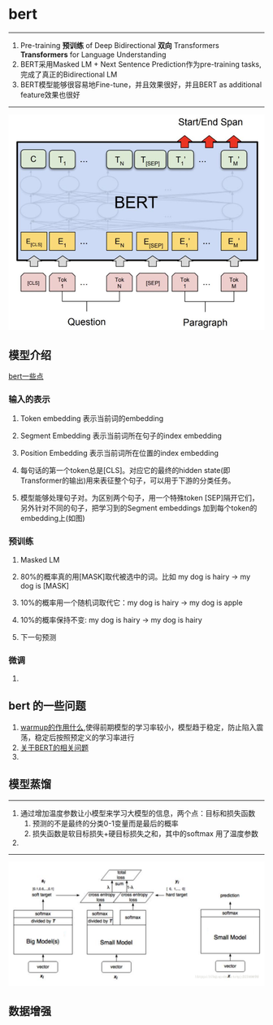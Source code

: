 # bert

----

1. Pre-training **预训练** of Deep Bidirectional **双向** Transformers **Transformers** for Language Understanding
1. BERT采用Masked LM + Next Sentence Prediction作为pre-training tasks, 完成了真正的Bidirectional LM
1. BERT模型能够很容易地Fine-tune，并且效果很好，并且BERT as additional feature效果也很好

---

![bert](../img/bert.png)

## 模型介绍

[bert一些点](https://zhuanlan.zhihu.com/p/242253766)

### 输入的表示

1. Token embedding 表示当前词的embedding
1. Segment Embedding 表示当前词所在句子的index embedding
1. Position Embedding 表示当前词所在位置的index embedding


1. 每句话的第一个token总是[CLS]。对应它的最终的hidden state(即Transformer的输出)用来表征整个句子，可以用于下游的分类任务。
1. 模型能够处理句子对。为区别两个句子，用一个特殊token [SEP]隔开它们，另外针对不同的句子，把学习到的Segment embeddings 加到每个token的embedding上(如图)

### 预训练

1. Masked LM

1. 80%的概率真的用[MASK]取代被选中的词。比如 my dog is hairy -> my dog is [MASK]
1. 10%的概率用一个随机词取代它：my dog is hairy -> my dog is apple
1. 10%的概率保持不变: my dog is hairy -> my dog is hairy

2. 下一句预测

### 微调

1.

## bert 的一些问题

1. [warmup的作用什么](https://www.cnblogs.com/shona/p/12252940.html),使得前期模型的学习率较小，模型趋于稳定，防止陷入震荡，稳定后按照预定义的学习率进行
1. [关于BERT的相关问题](https://blog.csdn.net/weixin_42295205/article/details/106152707)
1.

## 模型蒸馏

----

1. 通过增加温度参数让小模型来学习大模型的信息，两个点：目标和损失函数
    1. 预测的不是最终的分类0-1变量而是最后的概率
    1. 损失函数是软目标损失+硬目标损失之和，其中的softmax 用了温度参数
1.

---

![蒸馏过程](../img/distill_bert.png)

## 数据增强